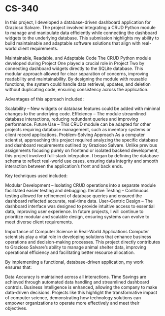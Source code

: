 # CS-340
In this project, I developed a database-driven dashboard application for Grazioso Salvare. The project involved integrating a CRUD Python module to manage and manipulate data efficiently while connecting the dashboard widgets to the underlying database. This submission highlights my ability to build maintainable and adaptable software solutions that align with real-world client requirements.

Maintainable, Readable, and Adaptable Code
The CRUD Python module developed during Project One played a crucial role in Project Two by connecting dashboard widgets directly to the SQLite database. This modular approach allowed for clear separation of concerns, improving readability and maintainability. By designing the module with reusable functions, the system could handle data retrieval, updates, and deletion without duplicating code, ensuring consistency across the application.

Advantages of this approach included:

Scalability – New widgets or database features could be added with minimal changes to the underlying code.
Efficiency – The module streamlined database interactions, reducing redundant queries and improving performance.
Future Use – This CRUD module can be adapted for other projects requiring database management, such as inventory systems or client record applications.
Problem-Solving Approach
As a computer scientist, approaching this project required analyzing the specific database and dashboard requirements outlined by Grazioso Salvare. Unlike previous assignments focusing purely on frontend or isolated backend development, this project involved full-stack integration. I began by defining the database schema to reflect real-world use cases, ensuring data integrity and smooth interaction between the application’s front and back ends.

Key techniques used included:

Modular Development – Isolating CRUD operations into a separate module facilitated easier testing and debugging.
Iterative Testing – Continuous testing allowed for refinement of database queries and ensured the dashboard reflected accurate, real-time data.
User-Centric Design – The dashboard interface was designed to provide intuitive access to essential data, improving user experience.
In future projects, I will continue to prioritize modular and scalable design, ensuring systems can evolve to meet diverse client requirements.

Importance of Computer Science in Real-World Applications
Computer scientists play a vital role in developing solutions that enhance business operations and decision-making processes. This project directly contributes to Grazioso Salvare’s ability to manage animal shelter data, improving operational efficiency and facilitating better resource allocation.

By implementing a functional, database-driven application, my work ensures that:

Data Accuracy is maintained across all interactions.
Time Savings are achieved through automated data handling and streamlined dashboard controls.
Business Intelligence is enhanced, allowing the company to make data-driven decisions.
Projects like this highlight the transformative impact of computer science, demonstrating how technology solutions can empower organizations to operate more effectively and meet their objectives.
